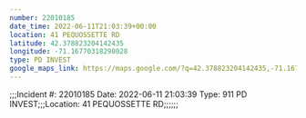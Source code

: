 ```yaml
---
number: 22010185
date_time: 2022-06-11T21:03:39+00:00
location: 41 PEQUOSSETTE RD
latitude: 42.378823204142435
longitude: -71.16770318298028
type: PD INVEST
google_maps_link: https://maps.google.com/?q=42.378823204142435,-71.16770318298028
---
```


;;;Incident #: 22010185  Date: 2022-06-11 21:03:39   Type: 911 PD INVEST;;;Location: 41 PEQUOSSETTE RD;;;;;;
